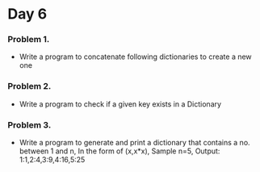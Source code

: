 # Day 6

### Problem 1.
- Write a program to concatenate following dictionaries to create a new one

### Problem 2.
- Write a program to check if a given key exists in a Dictionary

### Problem 3.
- Write a program to generate and print a dictionary that contains a no. between 1 and n, In the form of (x,x*x), Sample n=5, Output: 1:1,2:4,3:9,4:16,5:25
